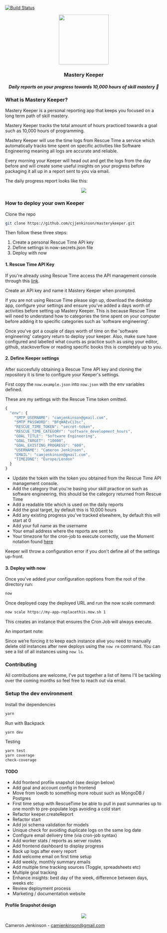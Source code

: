 [![Build Status](https://travis-ci.org/cjjenkinson/masterykeeper.svg?branch=master)](https://travis-ci.org/cjjenkinson/masterykeeper)

<div align="center">
  <img src="https://github.com/cjjenkinson/masterykeeper/blob/develop/logo.png?raw=true" width="160px" />
  <h3>Mastery Keeper</h3>
  <h5>Daily reports on your progress towards 10,000 hours of skill mastery 🎩</h5>
</div>

### What is Mastery Keeper?

Mastery Keeper is a personal reporting app that keeps you focused on a long term path of skill mastery.

Mastery Keeper tracks the total amount of hours practiced towards a goal such as 10,000 hours of programming.

Mastery Keeper will use the time logs from Rescue Time a service which automatically tracks time spent on specific activities like Software Engineering meaning all logs are accurate and reliable.

Every morning your Keeper will head out and get the logs from the day before and will create some useful insights on your progress before packaging it all up in a report sent to you via email.

The daily progress report looks like this:

<div align="center">
  <img src="https://github.com/cjjenkinson/masterykeeper/blob/master/report.png?raw=true" />
</div>

### How to deploy your own Keeper

Clone the repo

```bash
git clone https://github.com/cjjenkinson/masterykeeper.git
```

Then follow these three steps:

1. Create a personal Rescue Time API key
2. Define settings in now-secrets.json file
3. Deploy with now

#### 1. Rescue Time API Key

If you're already using Rescue Time access the API management console through this [link](https://www.rescuetime.com/anapi/manage).

Create an API key and name it Mastery Keeper when prompted.

If you are not using Rescue Time please sign up, download the desktop app, configure your settings and ensure you've added a days worth of activities before setting up Mastery Keeper. This is because Rescue Time will need to understand how to categories the time spent on your computer before adding it to specific categories such as 'software engineering'.

Once you've got a couple of days worth of time on the 'software engineering' category return to deploy your keeper. Also, make sure have configured and labelled what counts as practice such as using your editor, github, stackoverflow or reading specific books this is completely up to you.

#### 2. Define Keeper settings

After succesfully obtaining a Rescue Time API key and cloning the repository it is time to configure your Keeper's settings.

First copy the ```now.example.json``` into ```now.json``` with the env variables defined.

These are my settings with the Rescue Time token omitted.

```javascript
{
  "env": {
    "SMTP_USERNAME": "camjenkinson@gmail.com",
    "SMTP_PASSWORD": "BFqWAEvCi3sc",
    "RESCUE_TIME_TOKEN": "secret-token",
    "RESCUE_TIME_CATEGORY": "software_development_hours",
    "GOAL_TITLE": "Software Engineering",
    "GOAL_TARGET": "10000",
    "GOAL_EXISTING_PROGRESS": "600",
    "USERNAME": "Cameron Jenkinson",
    "EMAIL": "camjenkinson@gmail.com",
    "TIMEZONE": "Europe/London"
  }
}
```

- Update the token with the token you obtained from the Rescue Time API management console.
- Add the category that you're basing your skill practice on such as software engineering, this should be the category returned from Rescue Time
- Add a readable title which is used on the daily reports
- Add the goal target, by default this is 10,000 hours
- Add any existing progress you've tracked elsewhere, by default this will start at 0
- Add your full name as the username
- Your email address where the reports are sent to
- Your timezone for the cron-job to execute correctly, use the Moment notation found [here](http://momentjs.com/timezone/)

Keeper will throw a configuration error if you don't define all of the settings up-front.

#### 3. Deploy with now

Once you've added your configuration opptions from the root of the directory run:

```bash
now
```

Once deployed copy the deployed URL and run the now scale command:

```bash
now scale https://my-app-replacethis.now.sh 1
```

This creates an instance that ensures the Cron Job will always execute.

An important note:

Since we’re forcing it to keep each instance alive you need to manually delete old instances after new deploys using the ```now rm``` command. You can see a list of all instances using ```now ls```.

### Contributing

All contributions are welcome, I've put together a list of items I'll be tackling over the coming months so feel free to reach out via email.

### Setup the dev environment

Install the dependencies

```bash
yarn
```

Run with Backpack

```bash
yarn dev
```

Testing

```bash
yarn test
yarn coverage
check-coverage
```

#### TODO

- Add frontend profile snapshot (see design below)
- Add goal and account config in frontend
- Move from lowdb to something more robust such as MongoDB / Postgres
- First time setup with RescueTime be able to pull in past summaries up to one month to pre-populate logs avoiding a cold start
- Refactor keeper.createReport
- Refactor start
- Add joi schema validation for models
- Unique check for avoiding duplicate logs on the same log date
- Configure email delivery time (via cron-job syntax)
- Add worker stats / reports as server routes
- Add frontend dashboard to display progress
- Back up logs after every report
- Add welcome email on first time setup
- Add weekly, monthly summary emails
- Add multiple time tracking sources (Toggle, spreadsheets etc)
- Multiple goal tracking
- Enhance insights: best day of the week, difference between days, weeks etc
- Review deployment process
- Marketing / documentation website

#### Profile Snapshot design

<div align="center">
  <img src="https://github.com/cjjenkinson/masterykeeper/blob/master/profile_snapshot.png?raw=true" />
</div>

Cameron Jenkinson - camjenkinson@gmail.com
